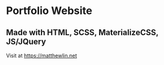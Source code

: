 # Portfolio Website
## Made with HTML, SCSS, MaterializeCSS, JS/JQuery

Visit at https://matthewlin.net
